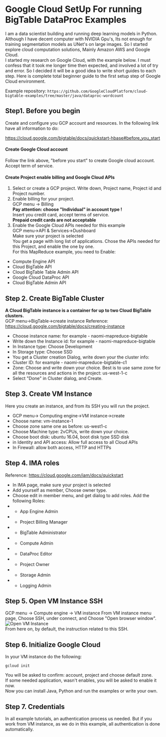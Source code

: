 # Google Cloud SetUp For running BigTable DataProc Examples

I am a data scientist building and running deep learning models in Python. Although I have decent computer with NVIDIA Gpu's, Its not enough for training segmentation models as UNet's on large images. So I started explore cloud computation solutions, Mainly Amazon AWS and Google Cloud.<br>
I started my research on Google Cloud, with the example below. I must confess that it took me longer time then expected, and involved a lot of try and error. So I decided it will be a good idea to write short guides to each step. Here is complete total beginner guide to the first setup step of Google Cloud environment. <br>

Example repository:
`https://github.com/GoogleCloudPlatform/cloud-bigtable-examples/tree/master/java/dataproc-wordcount`

## Step1. Before you begin
Create and configure you GCP account and resources. In the following link have all information to do:

https://cloud.google.com/bigtable/docs/quickstart-hbase#before_you_start
#### Create Google Cloud account
Follow the link above, "before you start" to create Google cloud account.<br>
Accept term of service.<br>

#### Create Project enable billing and Google Cloud APIs
1. Select or create a GCP project.
Write down, Project name, Project id and Project number.
2. Enable billing for your project.<br>
GCP menu -> Billing<br>
**Pay attention: choose "Individual" in account type !**<br>
Insert you credit card, accept terms of service.<br>
**Prepaid credit cards are not acceptable**<br>
3. Enable the Google Cloud APIs needed for this example<br>
GCP menu->API & Services->Dushboard<br>
Make sure your project is selected<br>
You get a page with long list of applications. Chose the APIs needed for this Project, and enable the one by one.<br>
For this MapReduce example, you need to Enable:
* Compute Engine API
* Cloud BigTable API
* Cloud BigTable Table Admin API
* Google Cloud DataProc API
* Cloud BigTable Admin API

## Step 2. Create BigTable Cluster
**A Cloud BigTable instance is a container for up to two Cloud BigTable clusters.**<br>
GCP menu->BigTable->create instance
Reference: https://cloud.google.com/bigtable/docs/creating-instance
* Choose instance name: for example - naomi-mapreduce-bigtable
* Write down the Instance id: for example - naomi-mapreduce-bigtable
* In Instance type: Choose Development
* In Storage type: Choose SSD
* You get a Cluster creation Dialog, write down your the cluster info:
* 	Cluster ID: for example - naomi-mapreduce-bigtable-c1
* 	Zone: Choose and write down your choice.  Best is to use same zone for all the resources and actions in the project: us-west-1-c
* 	Select "Done" in Cluster dialog, and Create.

## Step 3. Create VM Instance
Here you create an instance, and from its SSH you will run the project.<br>
* GCP menu-> Computing engine->VM instance->create
* Choose name: vm-instance-1
* Choose zone same one as before: us-west1-c
* Choose Machine type: 2vCPUs, write down your choice.
* Choose boot disk: ubuntu 16.04, boot disk type SSD disk
* in Identity and API access: Allow full access to all Cloud APIs
* In Firewall: allow both access, HTTP and HTTPs

## Step 4. IMA roles
Reference: https://cloud.google.com/iam/docs/quickstart
 
* In IMA page, make sure your project is selected
* Add yourself as member, Choose owner type.
* Choose edit in member menu, and get dialog to add roles. Add the following Roles: 
* * App Engine Admin
* * Project Billing Manager
* * BigTable Administrator
* * Compute Admin
* * DataProc Editor
* * Project Owner
* * Storage Admin
* * Logging Admin

## Step 5. Open VM Instance SSH
GCP menu -> Compute engine -> VM instance
From VM instance menu page, Choose SSH, under connect, and Choose "Open browser window".<br>
![Open VM Instance](https://raw.githubusercontent.com/naomifridman/Top-N-Words-In-Tweets-Google-Cloud/master/assets/vm_instance.PNG)<br>
From here on, by default, the instruction related to this SSH.

## Step 6. Initialize Google Cloud
In your VM instance do the following:
```
gcloud init 
```
You will be asked to confirm: account, project and choose default zone.<br>
If some needed application, wasn't enables, you will be asked to enable it now.
<br>
Now you can install Java, Python and run the examples or write your own.


## Step 7. Credentials
In all example tutorials, an authentication process us needed. But if you work from VM instance, as we do in this example, all authentication is done automatically.
